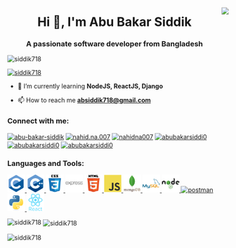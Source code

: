 ###

<img align="right" height="150" src="https://gifdb.com/images/high/zenitsu-that-crow-is-talking-m016ag8i7wp6ieq8.gif"  />

###

<h1 align="center">Hi 👋, I'm Abu Bakar Siddik</h1>
<h3 align="center">A passionate software developer from Bangladesh</h3>

<p align="left"> <img src="https://komarev.com/ghpvc/?username=siddik718&label=Profile%20views&color=0e75b6&style=flat" alt="siddik718" /> </p>

<p align="left"> <a href="https://github.com/ryo-ma/github-profile-trophy"><img src="https://github-profile-trophy.vercel.app/?username=siddik718" alt="siddik718" /></a> </p>

- 🌱 I’m currently learning **NodeJS, ReactJS, Django**

- 📫 How to reach me **absiddik718@gmail.com**

<h3 align="left">Connect with me:</h3>
<p align="left">
<a href="https://linkedin.com/in/abu-bakar-siddik" target="blank"><img align="center" src="https://raw.githubusercontent.com/rahuldkjain/github-profile-readme-generator/master/src/images/icons/Social/linked-in-alt.svg" alt="abu-bakar-siddik" height="30" width="40" /></a>
<a href="https://fb.com/nahid.na.007" target="blank"><img align="center" src="https://raw.githubusercontent.com/rahuldkjain/github-profile-readme-generator/master/src/images/icons/Social/facebook.svg" alt="nahid.na.007" height="30" width="40" /></a>
<a href="https://instagram.com/nahidna007" target="blank"><img align="center" src="https://raw.githubusercontent.com/rahuldkjain/github-profile-readme-generator/master/src/images/icons/Social/instagram.svg" alt="nahidna007" height="30" width="40" /></a>
<a href="https://www.codechef.com/users/abubakarsiddi0" target="blank"><img align="center" src="https://cdn.jsdelivr.net/npm/simple-icons@3.1.0/icons/codechef.svg" alt="abubakarsiddi0" height="30" width="40" /></a>
<a href="https://codeforces.com/profile/abubakarsiddi0" target="blank"><img align="center" src="https://raw.githubusercontent.com/rahuldkjain/github-profile-readme-generator/master/src/images/icons/Social/codeforces.svg" alt="abubakarsiddi0" height="30" width="40" /></a>
<a href="https://www.leetcode.com/abubakarsiddi0" target="blank"><img align="center" src="https://raw.githubusercontent.com/rahuldkjain/github-profile-readme-generator/master/src/images/icons/Social/leet-code.svg" alt="abubakarsiddi0" height="30" width="40" /></a>
</p>

<h3 align="left">Languages and Tools:</h3>
<p align="left"> <a href="https://www.cprogramming.com/" target="_blank" rel="noreferrer"> <img src="https://raw.githubusercontent.com/devicons/devicon/master/icons/c/c-original.svg" alt="c" width="40" height="40"/> </a> <a href="https://www.w3schools.com/cpp/" target="_blank" rel="noreferrer"> <img src="https://raw.githubusercontent.com/devicons/devicon/master/icons/cplusplus/cplusplus-original.svg" alt="cplusplus" width="40" height="40"/> </a> <a href="https://www.w3schools.com/css/" target="_blank" rel="noreferrer"> <img src="https://raw.githubusercontent.com/devicons/devicon/master/icons/css3/css3-original-wordmark.svg" alt="css3" width="40" height="40"/> </a> <a href="https://expressjs.com" target="_blank" rel="noreferrer"> <img src="https://raw.githubusercontent.com/devicons/devicon/master/icons/express/express-original-wordmark.svg" alt="express" width="40" height="40"/> </a> <a href="https://www.w3.org/html/" target="_blank" rel="noreferrer"> <img src="https://raw.githubusercontent.com/devicons/devicon/master/icons/html5/html5-original-wordmark.svg" alt="html5" width="40" height="40"/> </a> <a href="https://developer.mozilla.org/en-US/docs/Web/JavaScript" target="_blank" rel="noreferrer"> <img src="https://raw.githubusercontent.com/devicons/devicon/master/icons/javascript/javascript-original.svg" alt="javascript" width="40" height="40"/> </a> <a href="https://www.mongodb.com/" target="_blank" rel="noreferrer"> <img src="https://raw.githubusercontent.com/devicons/devicon/master/icons/mongodb/mongodb-original-wordmark.svg" alt="mongodb" width="40" height="40"/> </a> <a href="https://www.mysql.com/" target="_blank" rel="noreferrer"> <img src="https://raw.githubusercontent.com/devicons/devicon/master/icons/mysql/mysql-original-wordmark.svg" alt="mysql" width="40" height="40"/> </a> <a href="https://nodejs.org" target="_blank" rel="noreferrer"> <img src="https://raw.githubusercontent.com/devicons/devicon/master/icons/nodejs/nodejs-original-wordmark.svg" alt="nodejs" width="40" height="40"/> </a> <a href="https://postman.com" target="_blank" rel="noreferrer"> <img src="https://www.vectorlogo.zone/logos/getpostman/getpostman-icon.svg" alt="postman" width="40" height="40"/> </a> <a href="https://www.python.org" target="_blank" rel="noreferrer"> <img src="https://raw.githubusercontent.com/devicons/devicon/master/icons/python/python-original.svg" alt="python" width="40" height="40"/> </a> <a href="https://reactjs.org/" target="_blank" rel="noreferrer"> <img src="https://raw.githubusercontent.com/devicons/devicon/master/icons/react/react-original-wordmark.svg" alt="react" width="40" height="40"/> </a> </p>

<p><img align="left" src="https://github-readme-stats.vercel.app/api/top-langs?username=siddik718&show_icons=true&locale=en&layout=compact" alt="siddik718" /></p>

<p>&nbsp;<img align="center" src="https://github-readme-stats.vercel.app/api?username=siddik718&show_icons=true&locale=en" alt="siddik718" /></p>

<p><img align="center" src="https://github-readme-streak-stats.herokuapp.com/?user=siddik718&" alt="siddik718" /></p>

